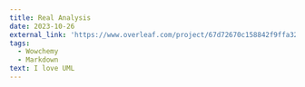 ```yaml
---
title: Real Analysis
date: 2023-10-26
external_link: 'https://www.overleaf.com/project/67d72670c158842f9ffa32e4'
tags:
  - Wowchemy
  - Markdown
text: I love UML
---
```



